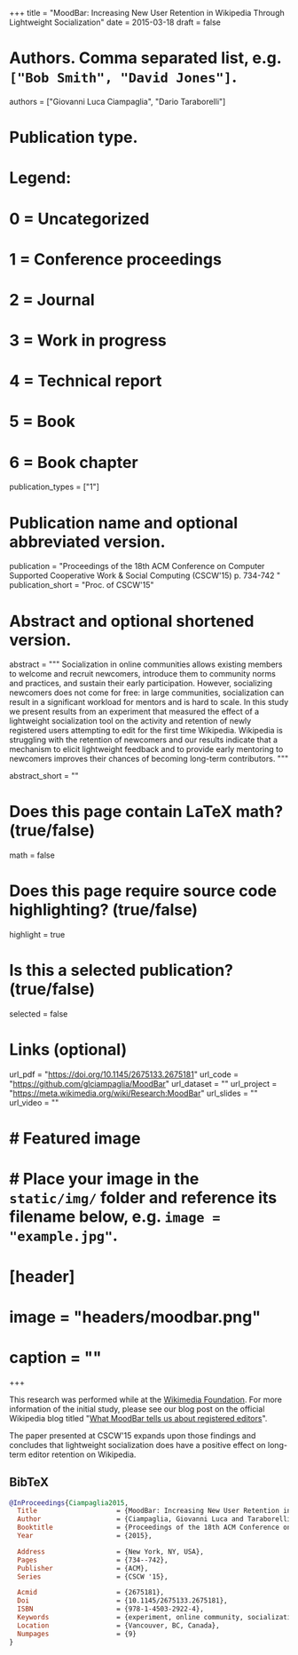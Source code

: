 +++
title = "MoodBar: Increasing New User Retention in Wikipedia Through Lightweight Socialization"
date = 2015-03-18
draft = false

# Authors. Comma separated list, e.g. `["Bob Smith", "David Jones"]`.
authors = ["Giovanni Luca Ciampaglia", "Dario Taraborelli"]

# Publication type.
# Legend:
# 0 = Uncategorized
# 1 = Conference proceedings
# 2 = Journal
# 3 = Work in progress
# 4 = Technical report
# 5 = Book
# 6 = Book chapter
publication_types = ["1"]

# Publication name and optional abbreviated version.
publication = "Proceedings of the 18th ACM Conference on Computer Supported Cooperative Work & Social Computing (CSCW'15) p. 734-742 "
publication_short = "Proc. of CSCW'15"

# Abstract and optional shortened version.
abstract = """ Socialization in online communities allows existing members to
welcome and recruit newcomers, introduce them to community norms and practices,
and sustain their early participation. However, socializing newcomers does not
come for free: in large communities, socialization can result in a significant
workload for mentors and is hard to scale. In this study we present results from
an experiment that measured the effect of a lightweight socialization tool on
the activity and retention of newly registered users attempting to edit for the
first time Wikipedia. Wikipedia is struggling with the retention of newcomers
and our results indicate that a mechanism to elicit lightweight feedback and to
provide early mentoring to newcomers improves their chances of becoming
long-term contributors. """

abstract_short = ""

# Does this page contain LaTeX math? (true/false)
math = false

# Does this page require source code highlighting? (true/false)
highlight = true

# Is this a selected publication? (true/false)
selected = false

# Links (optional)
url_pdf = "https://doi.org/10.1145/2675133.2675181"
url_code = "https://github.com/glciampaglia/MoodBar"
url_dataset = ""
url_project = "https://meta.wikimedia.org/wiki/Research:MoodBar"
url_slides = ""
url_video = ""

# # Featured image
# # Place your image in the `static/img/` folder and reference its filename below, e.g. `image = "example.jpg"`.
# [header]
# image = "headers/moodbar.png"
# caption = ""

+++

This research was performed while at the [Wikimedia
Foundation](//wikimediafoundation.org). For more information of the initial
study, please see our blog post on the official Wikipedia blog titled
"[What MoodBar tells us about registered
editors](https://blog.wikimedia.org/2012/07/05/what-moodbar-tells-us-about-new-registered-editors/)".

The paper presented at CSCW'15 expands upon those findings and concludes
that lightweight socialization does have a positive effect on long-term
editor retention on Wikipedia.

## BibTeX
```bibtex
@InProceedings{Ciampaglia2015,
  Title                    = {MoodBar: Increasing New User Retention in Wikipedia Through Lightweight Socialization},
  Author                   = {Ciampaglia, Giovanni Luca and Taraborelli, Dario},
  Booktitle                = {Proceedings of the 18th ACM Conference on Computer Supported Cooperative Work \& Social Computing},
  Year                     = {2015},

  Address                  = {New York, NY, USA},
  Pages                    = {734--742},
  Publisher                = {ACM},
  Series                   = {CSCW '15},

  Acmid                    = {2675181},
  Doi                      = {10.1145/2675133.2675181},
  ISBN                     = {978-1-4503-2922-4},
  Keywords                 = {experiment, online community, socialization, user retention, wikipedia},
  Location                 = {Vancouver, BC, Canada},
  Numpages                 = {9}
}
```
